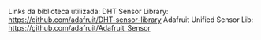 Links da biblioteca utilizada:
DHT Sensor Library: https://github.com/adafruit/DHT-sensor-library
Adafruit Unified Sensor Lib: https://github.com/adafruit/Adafruit_Sensor
